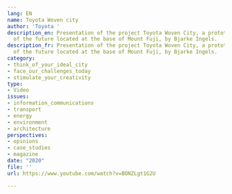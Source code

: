 ```yaml
---
lang: EN
name: Toyota Woven city
author: 'Toyota '
description_en: Presentation of the project Toyota Woven City, a prototype of a city
  of the future located at the base of Mount Fuji, by Bjarke Ingels.
description_fr: Presentation of the project Toyota Woven City, a prototype of a city
  of the future located at the base of Mount Fuji, by Bjarke Ingels.
category:
- think_of_your_ideal_city
- face_our_challenges_today
- stimulate_your_creativity
type:
- Video
issues:
- information_communications
- transport
- energy
- environment
- architecture
perspectives:
- opinions
- case_studies
- magazine
date: "2020"
file: ''
url: https://www.youtube.com/watch?v=BONZLgt1G2U

---
```

